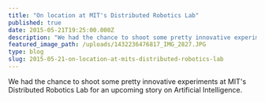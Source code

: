```yaml
---
title: "On location at MIT's Distributed Robotics Lab"
published: true
date: 2015-05-21T19:25:00.000Z
description: "We had the chance to shoot some pretty innovative experiments at MIT's Distributed Robotics Lab for an upcoming story on Artificial Intelligence."
featured_image_path: /uploads/1432236476817_IMG_2827.JPG
type: blog
slug: 2015-05-21-on-location-at-mits-distributed-robotics-lab
---
```


We had the chance to shoot some pretty innovative experiments at MIT's Distributed Robotics Lab for an upcoming story on Artificial Intelligence.

